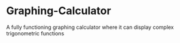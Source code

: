 # Graphing-Calculator
A fully functioning graphing calculator where it can display complex trigonometric functions
